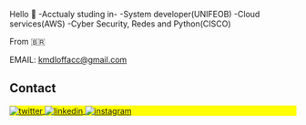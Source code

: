 Hello 👋
-Acctualy studing in-
-System developer(UNIFEOB)
-Cloud services(AWS)
-Cyber Security, Redes and Python(CISCO)

From 🇧🇷

EMAIL: kmdloffacc@gmail.com

## Contact

<p align="left" style="background:yellow">
<a href="https://twitter.com/Kevmdl" target="_blank">
  <img align="center" src="https://img.shields.io/badge/-maykbrito-05122A?style=flat&logo=twitter" alt="twitter"/>  
</a>
<a href="https://www.linkedin.com/in/kmdl/" target="_blank">
  <img align="center" src="https://img.shields.io/badge/-maykbrito-05122A?style=flat&logo=linkedin" alt="linkedin"/>
</a>
<a href="https://www.instagram.com/kevimdl/" target="_blank">
 <img align="center" src="https://img.shields.io/badge/-maykbrito-05122A?style=flat&logo=instagram" alt="instagram"/>
</a>
</p>
